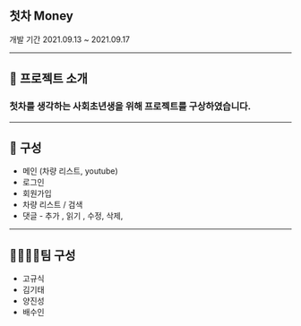 ## 첫차 Money
개발 기간 2021.09.13 ~ 2021.09.17

---

## 🎈 프로젝트 소개

### 첫차를 생각하는 사회초년생을 위해 프로젝트를 구상하였습니다.

---

## 📄 구성

- 메인 (차량 리스트, youtube)
- 로그인
- 회원가입
- 차량 리스트 / 검색
- 댓글 - 추가 , 읽기 , 수정, 삭제,

---

## 👨‍👩‍👧‍👧팀 구성

- 고규식
- 김기태
- 양진성
- 배수인
